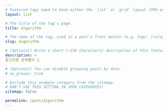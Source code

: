 ```yaml
---
# Featured tags need to have either the `list` or `grid` layout (PRO only).
layout: list

# The title of the tag's page.
title: algorithm

# The name of the tag, used in a post's front matter (e.g. tags: [<slug>]).
slug: algorithm

# (Optional) Write a short (~150 characters) description of this featured tag.
description: >
알고리즘 문제풀이 📌

# (Optional) You can disable grouping posts by date.
# no_groups: true

# Exclude this example category from the sitemap.
# DON'T USE THIS SETTING IN YOUR CATEGORIES!
sitemap: false

permalink: /post/algorithm
---
```

